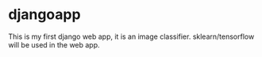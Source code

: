 # djangoapp

This is my first django web app, it is an image classifier.
sklearn/tensorflow will be used in the web app.
